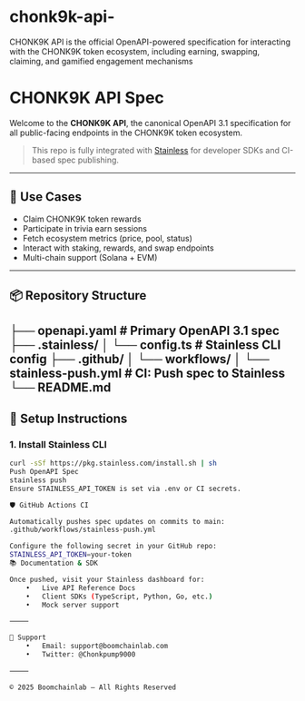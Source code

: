 # chonk9k-api-
CHONK9K API is the official OpenAPI-powered specification for interacting with the CHONK9K token ecosystem, including earning, swapping, claiming, and gamified engagement mechanisms

# CHONK9K API Spec

Welcome to the **CHONK9K API**, the canonical OpenAPI 3.1 specification for all public-facing endpoints in the CHONK9K token ecosystem.

> This repo is fully integrated with [Stainless](https://stainlessapi.com) for developer SDKs and CI-based spec publishing.

---

## 🚀 Use Cases

- Claim CHONK9K token rewards
- Participate in trivia earn sessions
- Fetch ecosystem metrics (price, pool, status)
- Interact with staking, rewards, and swap endpoints
- Multi-chain support (Solana + EVM)

---

## 📦 Repository Structure
├── openapi.yaml                 # Primary OpenAPI 3.1 spec
├── .stainless/
│   └── config.ts                # Stainless CLI config
├── .github/
│   └── workflows/
│       └── stainless-push.yml  # CI: Push spec to Stainless
└── README.md
---

## 🔧 Setup Instructions

### 1. Install Stainless CLI

```bash
curl -sSf https://pkg.stainless.com/install.sh | sh
Push OpenAPI Spec
stainless push
Ensure STAINLESS_API_TOKEN is set via .env or CI secrets.

🛡️ GitHub Actions CI

Automatically pushes spec updates on commits to main:
.github/workflows/stainless-push.yml

Configure the following secret in your GitHub repo:
STAINLESS_API_TOKEN=your-token
📚 Documentation & SDK

Once pushed, visit your Stainless dashboard for:
	•	Live API Reference Docs
	•	Client SDKs (TypeScript, Python, Go, etc.)
	•	Mock server support

⸻

🤝 Support
	•	Email: support@boomchainlab.com
	•	Twitter: @Chonkpump9000

⸻

© 2025 Boomchainlab – All Rights Reserved

